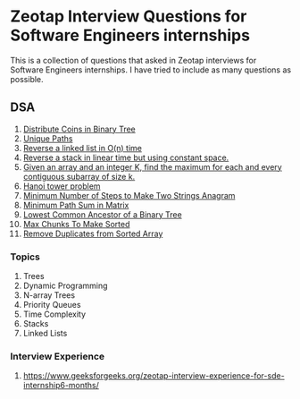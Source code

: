 # Zeotap Interview Questions for Software Engineers internships

This is a collection of questions that asked in Zeotap interviews for Software Engineers internships. I have tried to include as many questions as possible.

## DSA

1. [Distribute Coins in Binary Tree
   ](https://leetcode.com/problems/distribute-coins-in-binary-tree/description/)
2. [Unique Paths](https://leetcode.com/problems/unique-paths/description/)
3. [Reverse a linked list in O(n) time](https://leetcode.com/problems/reverse-linked-list/description/)
4. [Reverse a stack in linear time but using constant space.](https://www.prepbytes.com/blog/stacks/reverse-a-stack-without-using-extra-space-in-on/)
5. [Given an array and an integer K, find the maximum for each and every contiguous subarray of size k.](https://leetcode.com/problems/sliding-window-maximum/description/)
6. [Hanoi tower problem](https://www.geeksforgeeks.org/c-program-for-tower-of-hanoi/)
7. [Minimum Number of Steps to Make Two Strings Anagram](https://leetcode.com/problems/minimum-number-of-steps-to-make-two-strings-anagram/description/)
8. [Minimum Path Sum in Matrix](https://leetcode.com/problems/minimum-path-sum/description/)
9. [Lowest Common Ancestor of a Binary Tree](https://leetcode.com/problems/lowest-common-ancestor-of-a-binary-tree/description/)
10. [Max Chunks To Make Sorted](https://leetcode.com/problems/max-chunks-to-make-sorted/description/)
11. [Remove Duplicates from Sorted Array](https://leetcode.com/problems/remove-duplicates-from-sorted-array/description/)

### Topics

1. Trees
2. Dynamic Programming
3. N-array Trees
4. Priority Queues
5. Time Complexity
6. Stacks
7. Linked Lists

### Interview Experience
1. https://www.geeksforgeeks.org/zeotap-interview-experience-for-sde-internship6-months/
